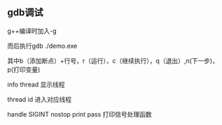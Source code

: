 ## gdb调试

g++编译时加入-g

而后执行gdb ./demo.exe

其中b（添加断点）+行号，r（运行），c（继续执行），q（退出）,n(下一步)，p(打印变量)

info thread 显示线程

thread id 进入对应线程

handle SIGINT nostop print pass  打印信号处理函数